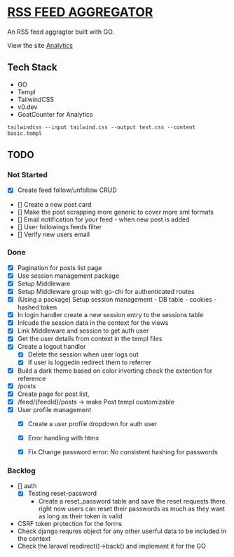 # [RSS FEED AGGREGATOR](https://rssfeed.cclic.app/)
An RSS feed aggragtor built with GO.

View the site [Analytics](https://rssfeed.goatcounter.com/)

## Tech Stack
- GO
- Templ
- TailwindCSS
- v0.dev
- GoatCounter for Analytics

```shell
tailwindcss --input tailwind.css --output test.css --content basic.templ
```

## TODO

### Not Started 
- [x] Create feed follow/unfollow CRUD
- [] Create a new post card
- [] Make the post scrapping more generic to cover more xml formats
- [] Email notification for your feed - when new post is added
- [] User followings feeds filter 
- [] Verify new users email

### Done
- [x] Pagination for posts list page
- [x] Use session management package
- [x] Setup Middleware
- [x] Setup Middleware group with go-chi for authenticated routes
- [x] (Using a package) Setup session management - DB table - cookies - hashed token 
- [x] In login handler create a new session entry to the sessions table
- [x] Inlcude the session data in the context for the views
- [x] Link Middleware and session to get auth user
- [x] Get the user details from context in the templ files
- [x] Create a logout handler
    - [x] Delete the session when user logs out
    - [x] If user is loggedin redirect them to referrer
- [x] Build a dark theme based on color inverting check the extention for reference
- [x] /posts
- [x] Create page for post list, 
- [x] /feed/{feedId}/posts -> make Post templ customizable
- [x] User profile management 
    - [x] Create a user profile dropdown for auth user
    - [x] Error handling with htmx
    - [x] Fix Change password error: No consistent hashing for passwords


### Backlog

- [] auth
    - [x] Testing reset-password 
        - Create a reset_password table and save the reset requests there. right now users can reset their passwords as much as they want 
        as long as their token is valid

- CSRF token protection for the forms
- Check django requres object for any other userful data to be included in the context
- Check the laravel readirect()->back() and implement it for the GO
